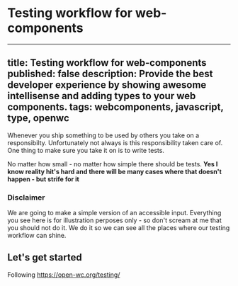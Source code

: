 # Testing workflow for web-components
---
title: Testing workflow for web-components
published: false
description: Provide the best developer experience by showing awesome intellisense and adding types to your web components.
tags: webcomponents, javascript, type, openwc
---

Whenever you ship something to be used by others you take on a responsibilty.
Unfortunately not always is this responsibility taken care of.
One thing to make sure you take it on is to write tests.

No matter how small - no matter how simple there should be tests.
**Yes I know reality hit's hard and there will be many cases where that doesn't happen - but strife for it**

### Disclaimer
We are going to make a simple version of an accessible input.
Everything you see here is for illustration perposes only - so don't scream at me that you should not do it.
We do it so we can see all the places where our testing workflow can shine.

## Let's get started





Following https://open-wc.org/testing/
